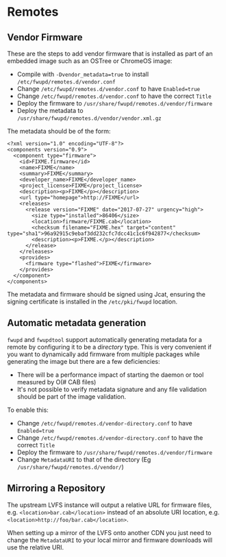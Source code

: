 # Remotes

## Vendor Firmware

These are the steps to add vendor firmware that is installed as part of an embedded image such as an OSTree or ChromeOS image:

* Compile with `-Dvendor_metadata=true` to install `/etc/fwupd/remotes.d/vendor.conf`
* Change `/etc/fwupd/remotes.d/vendor.conf` to have `Enabled=true`
* Change `/etc/fwupd/remotes.d/vendor.conf` to have the correct `Title`
* Deploy the firmware to `/usr/share/fwupd/remotes.d/vendor/firmware`
* Deploy the metadata to `/usr/share/fwupd/remotes.d/vendor/vendor.xml.gz`

The metadata should be of the form:

    <?xml version="1.0" encoding="UTF-8"?>
    <components version="0.9">
      <component type="firmware">
        <id>FIXME.firmware</id>
        <name>FIXME</name>
        <summary>FIXME</summary>
        <developer_name>FIXME</developer_name>
        <project_license>FIXME</project_license>
        <description><p>FIXME</p></description>
        <url type="homepage">http://FIXME</url>
        <releases>
          <release version="FIXME" date="2017-07-27" urgency="high">
            <size type="installed">86406</size>
            <location>firmware/FIXME.cab</location>
            <checksum filename="FIXME.hex" target="content" type="sha1">96a92915c9ebaf3dd232cfc7dcc41c1c6f942877</checksum>
            <description><p>FIXME.</p></description>
          </release>
        </releases>
        <provides>
          <firmware type="flashed">FIXME</firmware>
        </provides>
      </component>
    </components>

The metadata and firmware should be signed using Jcat, ensuring the
signing certificate is installed in the `/etc/pki/fwupd` location.

## Automatic metadata generation

`fwupd` and `fwupdtool` support automatically generating metadata for a remote
by configuring it to be a *directory* type. This is very convenient if you want to dynamically add firmware from multiple packages while generating the image but there are a few deficiencies:

* There will be a performance impact of starting the daemon or tool measured by O(# CAB files)
* It's not possible to verify metadata signature and any file validation should be part of the image validation.

To enable this:

* Change `/etc/fwupd/remotes.d/vendor-directory.conf` to have `Enabled=true`
* Change `/etc/fwupd/remotes.d/vendor-directory.conf` to have the correct `Title`
* Deploy the firmware to `/usr/share/fwupd/remotes.d/vendor/firmware`
* Change `MetadataURI` to that of the directory (Eg `/usr/share/fwupd/remotes.d/vendor/`)

## Mirroring a Repository

The upstream LVFS instance will output a relative URL for firmware files, e.g.
`<location>bar.cab</location>` instead of an absolute URI location, e.g.
`<location>http://foo/bar.cab</location>`.

When setting up a mirror of the LVFS onto another CDN you just need to change
the `MetadataURI` to your local mirror and firmware downloads will use the
relative URI.
